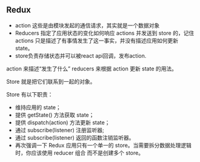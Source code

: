 ## Redux

- action 这些是由模块发起的通信请求，其实就是一个数据对象
- Reducers 指定了应用状态的变化如何响应 actions 并发送到 store 的，记住 actions 只是描述了有事情发生了这一事实，并没有描述应用如何更新 state。
- store负责存储状态并可以被react api回调，发布action.

action 来描述“发生了什么”
reducers 来根据 action 更新 state 的用法。

Store 就是把它们联系到一起的对象。

Store 有以下职责：

- 维持应用的 state；
- 提供 getState() 方法获取 state；
- 提供 dispatch(action) 方法更新 state；
- 通过 subscribe(listener) 注册监听器;
- 通过 subscribe(listener) 返回的函数注销监听器。
- 再次强调一下 Redux 应用只有一个单一的 store。当需要拆分数据处理逻辑时，你应该使用 reducer 组合 而不是创建多个 store。
